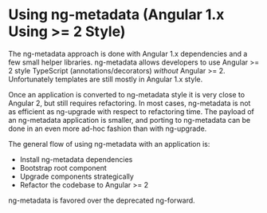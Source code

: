 # Using ng-metadata (Angular 1.x Using >= 2 Style)

The ng-metadata approach is done with Angular 1.x dependencies and a few small
helper libraries.  ng-metadata allows developers to use Angular >= 2 style
TypeScript (annotations/decorators) _without_ Angular >= 2.  Unfortunately
templates are still mostly in Angular 1.x style.

Once an application is converted to ng-metadata style it is very close to Angular
2, but still requires refactoring.  In most cases, ng-metadata is not as efficient
as ng-upgrade with respect to refactoring time.  The payload of an
ng-metadata application is smaller, and porting to ng-metadata can be done in an
even more ad-hoc fashion than with ng-upgrade.

The general flow of using ng-metadata with an application is:

- Install ng-metadata dependencies
- Bootstrap root component
- Upgrade components strategically
- Refactor the codebase to Angular >= 2

ng-metadata is favored over the deprecated ng-forward.
